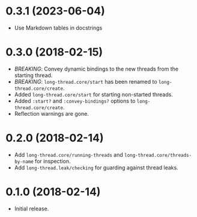 <!--
SPDX-FileCopyrightText: 2018 Miikka Koskinen
SPDX-License-Identifier: EPL-2.0
-->

# 0.3.1 (2023-06-04)

* Use Markdown tables in docstrings

# 0.3.0 (2018-02-15)

* *BREAKING*: Convey dynamic bindings to the new threads from the starting thread.
* *BREAKING*: `long-thread.core/start` has been renamed to `long-thread.core/create`.
* Added `long-thread.core/start` for starting non-started threads.
* Added `:start?` and `:convey-bindings?` options to `long-thread.core/create`.
* Reflection warnings are gone.

# 0.2.0 (2018-02-14)

* Add `long-thread.core/running-threads` and `long-thread.core/threads-by-name` for inspection.
* Add `long-thread.leak/checking` for guarding against thread leaks.

# 0.1.0 (2018-02-14)

* Initial release.
